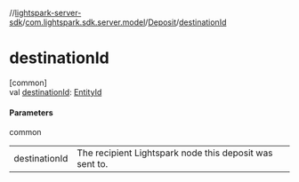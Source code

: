 //[lightspark-server-sdk](../../../index.md)/[com.lightspark.sdk.server.model](../index.md)/[Deposit](index.md)/[destinationId](destination-id.md)

# destinationId

[common]\
val [destinationId](destination-id.md): [EntityId](../-entity-id/index.md)

#### Parameters

common

| | |
|---|---|
| destinationId | The recipient Lightspark node this deposit was sent to. |
